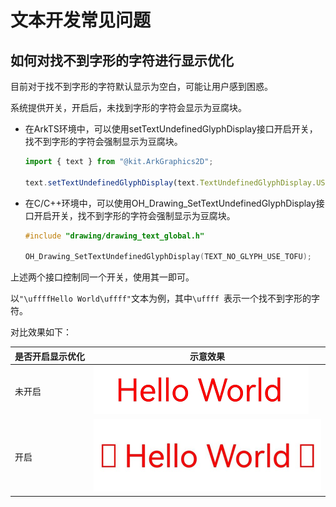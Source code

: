 # 文本开发常见问题

<!--Kit: ArkGraphics 2D-->
<!--Subsystem: Graphics-->
<!--Owner: @oh_wangxk;@gmiao522;@Lem0nC-->
<!--SE: @liumingxiang-->
<!--TSE: @yhl0101-->

## 如何对找不到字形的字符进行显示优化

目前对于找不到字形的字符默认显示为空白，可能让用户感到困惑。

系统提供开关，开启后，未找到字形的字符会显示为豆腐块。

- 在ArkTS环境中，可以使用setTextUndefinedGlyphDisplay接口开启开关，找不到字形的字符会强制显示为豆腐块。

  ```ts
  import { text } from "@kit.ArkGraphics2D";

  text.setTextUndefinedGlyphDisplay(text.TextUndefinedGlyphDisplay.USE_TOFU);
  ```

  

- 在C/C++环境中，可以使用OH_Drawing_SetTextUndefinedGlyphDisplay接口开启开关，找不到字形的字符会强制显示为豆腐块。

  ```c
  #include "drawing/drawing_text_global.h"

  OH_Drawing_SetTextUndefinedGlyphDisplay(TEXT_NO_GLYPH_USE_TOFU);
  ```


上述两个接口控制同一个开关，使用其一即可。

以`"\uffffHello World\uffff"`文本为例，其中`\uffff `表示一个找不到字形的字符。

对比效果如下：

| 是否开启显示优化 | 示意效果                                                     |
| ---------------- | ------------------------------------------------------------ |
| 未开启           | ![zh-cn_image_undefined_off_ts](figures/zh-cn_image_undefined_off_ts.png) |
| 开启             | ![zh-cn_image_undefined_on_ts](figures/zh-cn_image_undefined_on_ts.png) |